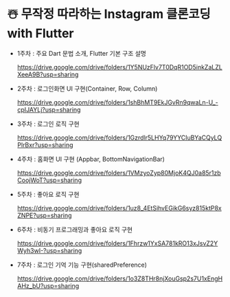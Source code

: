 # ☃️ 무작정 따라하는 Instagram 클론코딩 with Flutter

- 1주차 : 주요 Dart 문법 소개, Flutter 기본 구조 설명

    https://drive.google.com/drive/folders/1Y5NUzFlv7T0DqR1OD5inkZaLZLXeeA9B?usp=sharing
    
- 2주차 : 로그인화면 UI 구현(Container, Row, Column)

    https://drive.google.com/drive/folders/1shBhMT9EkJGvRn9qwaLn-U_-cpIJAYLj?usp=sharing
    
- 3주차 : 로그인 로직 구현

    https://drive.google.com/drive/folders/1Gzrdlr5LHYq79YYCIuBYaCQyLQPlrBxr?usp=sharing
    
- 4주차 : 홈화면 UI 구현 (Appbar, BottomNavigationBar)

    https://drive.google.com/drive/folders/1VMzyoZyp80MjoK4QJ0a85r1zbCoojWoT?usp=sharing
    
- 5주차 : 좋아요 로직 구현

    https://drive.google.com/drive/folders/1uz8_4EtSihvEGikG6syz815ktP8xZNPE?usp=sharing
    
- 6주차 : 비동기 프로그래밍과 좋아요 로직 구현

    https://drive.google.com/drive/folders/1Fhrzw1YxSA781kRO13xJsvZ2YWyh3wI-?usp=sharing
    
- 7주차 : 로그인 기억 기능 구현(sharedPreference)

    https://drive.google.com/drive/folders/1o3Z8THr8njXouGsp2s7U1xEngHAHz_bU?usp=sharing



